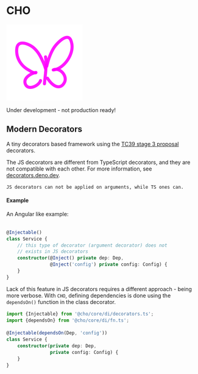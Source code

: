 # CHO

<img src="./assets/cho.svg"  alt="CHO" width="200"/>

Under development - not production ready!

## Modern Decorators

A tiny decorators based framework using the [TC39 stage 3 proposal](https://github.com/tc39/proposal-decorators)
decorators.

The JS decorators are different from TypeScript decorators, and they are not compatible with each other.
For more information, see [decorators.deno.dev](https://decorators.deno.dev/).

    JS decorators can not be applied on arguments, while TS ones can.

#### Example

An Angular like example:

````ts

@Injectable()
class Service {
    // this type of decorator (argument decorator) does not 
    // exists in JS decorators
    constructor(@Inject() private dep: Dep,
                @Inject('config') private config: Config) {
    }
}
````

Lack of this feature in JS decorators requires a different approach - being more verbose. With `CHO`, defining
dependencies
is done using the
`dependsOn()` function in the class decorator.

````ts
import {Injectable} from '@cho/core/di/decorators.ts';
import {dependsOn} from '@cho/core/di/fn.ts';

@Injectable(dependsOn(Dep, 'config'))
class Service {
    constructor(private dep: Dep,
                private config: Config) {
    }
}
````
